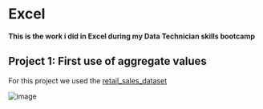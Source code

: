 # Excel

**This is the work i did in Excel during my Data Technician skills bootcamp**

## Project 1: First use of aggregate values

For this project we used the
<a href="https://github.com/Pjmoran2401/Excel/blob/main/retail_sales_dataset_finished.xlsx" target="_blank">retail_sales_dataset</a>


![image](https://github.com/user-attachments/assets/1790d382-40b2-474f-af52-f0f83fe81fbf)
